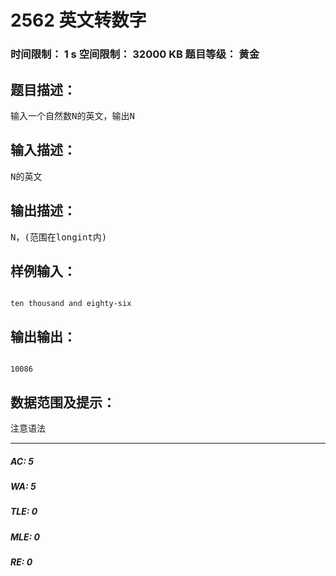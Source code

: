 # 2562 英文转数字   
### 时间限制： 1 s     空间限制： 32000 KB     题目等级： 黄金  
## 题目描述：  

<pre>
输入一个自然数N的英文，输出N
</pre>
  
  
## 输入描述：  

<pre>
N的英文
</pre>
  
  
## 输出描述：  

<pre>
N，(范围在longint内)
</pre>
  
  
## 样例输入：  

<pre><code>
ten thousand and eighty-six
</code></pre>
  
  
## 输出输出：  

<pre><code>
10086
</code></pre>
  
  
## 数据范围及提示：  

<pre>
注意语法
</pre>
  
  
***  

##### AC: 5  
##### WA: 5  
##### TLE: 0  
##### MLE: 0  
##### RE: 0  
